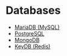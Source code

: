 # Databases

* [MariaDB (MySQL)](/documentation/services/databases/mariadb.html)
* [PostgreSQL](/documentation/services/databases/postgresql.html)
* [MongoDB](/documentation/services/databases/mongodb.html)
* [KeyDB (Redis)](/documentation/services/databases/keydb.html)
